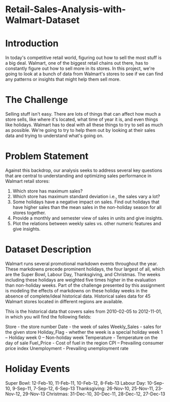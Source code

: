 # Retail-Sales-Analysis-with-Walmart-Dataset

# Introduction
In today's competitive retail world, figuring out how to sell the most stuff is a big deal. Walmart, one of the biggest retail chains out there, has to constantly figure out how to sell more in its stores. In this project, we're going to look at a bunch of data from Walmart's stores to see if we can find any patterns or insights that might help them sell more.

# The Challenge
Selling stuff isn't easy. There are lots of things that can affect how much a store sells, like where it's located, what time of year it is, and even things like holidays. Walmart has to deal with all these things to try to sell as much as possible. We're going to try to help them out by looking at their sales data and trying to understand what's going on.

# Problem Statement
Against this backdrop, our analysis seeks to address several key questions that are central to understanding and optimizing sales performance in Walmart retail stores:

1. Which store has maximum sales?
2. Which store has maximum standard deviation i.e., the sales vary a lot?
3. Some holidays have a negative impact on sales. Find out holidays that have higher sales than the mean sales in the non-holiday season for all stores together.
4. Provide a monthly and semester view of sales in units and give insights.
5. Plot the relations between weekly sales vs. other numeric features and give insights.

# Dataset Description
Walmart runs several promotional markdown events throughout the year. These markdowns precede prominent holidays, the four largest of all, which are the Super Bowl, Labour Day, Thanksgiving, and Christmas. The weeks including these holidays are weighted five times higher in the evaluation than non-holiday weeks. Part of the challenge presented by this assignment is modeling the effects of markdowns on these holiday weeks in the absence of complete/ideal historical data. Historical sales data for 45 Walmart stores located in different regions are available.

This is the historical data that covers sales from 2010-02-05 to 2012-11-01, in which you will find the following fields:

Store - the store number
Date - the week of sales
Weekly_Sales - sales for the given store
Holiday_Flag - whether the week is a special holiday week 1 – Holiday week 0 – Non-holiday week
Temperature - Temperature on the day of sale
Fuel_Price - Cost of fuel in the region
CPI – Prevailing consumer price index
Unemployment - Prevailing unemployment rate

# Holiday Events
Super Bowl: 12-Feb-10, 11-Feb-11, 10-Feb-12, 8-Feb-13
Labour Day: 10-Sep-10, 9-Sep-11, 7-Sep-12, 6-Sep-13
Thanksgiving: 26-Nov-10, 25-Nov-11, 23-Nov-12, 29-Nov-13
Christmas: 31-Dec-10, 30-Dec-11, 28-Dec-12, 27-Dec-13
